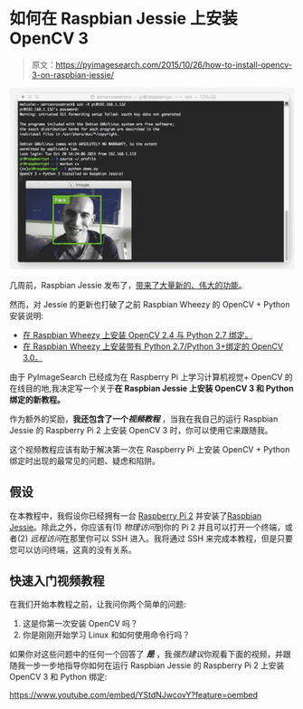 # 如何在 Raspbian Jessie 上安装 OpenCV 3

> 原文：<https://pyimagesearch.com/2015/10/26/how-to-install-opencv-3-on-raspbian-jessie/>

[![raspbian_jessie_deomo](img/6f15ce7310c12bb953bc89be45a6245d.png)](https://pyimagesearch.com/wp-content/uploads/2015/10/raspbian_jessie_deomo.jpg)

几周前，Raspbian Jessie 发布了，[带来了大量新的、伟大的功能](https://www.raspberrypi.org/blog/raspbian-jessie-is-here/)。

然而，对 Jessie 的更新也打破了之前 Raspbian Wheezy 的 OpenCV + Python 安装说明:

*   [在 Raspbian Wheezy 上安装 OpenCV 2.4 与 Python 2.7 绑定。](https://pyimagesearch.com/2015/02/23/install-opencv-and-python-on-your-raspberry-pi-2-and-b/)
*   [在 Raspbian Wheezy 上安装带有 Python 2.7/Python 3+绑定的 OpenCV 3.0。](https://pyimagesearch.com/2015/07/27/installing-opencv-3-0-for-both-python-2-7-and-python-3-on-your-raspberry-pi-2/)

由于 PyImageSearch 已经成为在 Raspberry Pi 上学习计算机视觉+ OpenCV 的在线目的地,我决定写一个关于**在 Raspbian Jessie 上安装 OpenCV 3 和 Python 绑定的新教程。**

作为额外的奖励，**我还包含了一个*视频教程*** ，当我在我自己的运行 Raspbian Jessie 的 Raspberry Pi 2 上安装 OpenCV 3 时，你可以使用它来跟随我。

这个视频教程应该有助于解决第一次在 Raspberry Pi 上安装 OpenCV + Python 绑定时出现的最常见的问题、疑虑和陷阱。

## 假设

在本教程中，我假设你已经拥有一台 [Raspberry Pi 2](http://www.amazon.com/gp/product/B00G1PNG54/ref=as_li_tl?ie=UTF8&camp=1789&creative=390957&creativeASIN=B00G1PNG54&linkCode=as2&tag=trndingcom-20&linkId=ALHWRQ5K43RPQ4RX) 并安装了[Raspbian Jessie](https://www.raspberrypi.org/downloads/raspbian/)。除此之外，你应该有(1) *物理访问*到你的 Pi 2 并且可以打开一个终端，或者(2) *远程访问*在那里你可以 SSH 进入。我将通过 SSH 来完成本教程，但是只要您可以访问终端，这真的没有关系。

## 快速入门视频教程

在我们开始本教程之前，让我问你两个简单的问题:

1.  这是你第一次安装 OpenCV 吗？
2.  你是刚刚开始学习 Linux 和如何使用命令行吗？

如果你对这些问题中的任何一个回答了 ***是*** ，我*强烈建议*你观看下面的视频，并跟随我一步一步地指导你如何在运行 Raspbian Jessie 的 Raspberry Pi 2 上安装 OpenCV 3 和 Python 绑定:

<https://www.youtube.com/embed/YStdNJwcovY?feature=oembed>